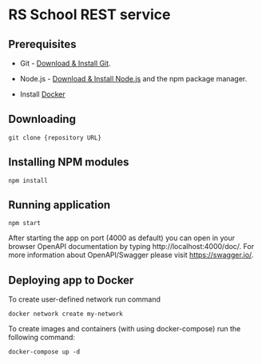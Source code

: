 # RS School REST service

## Prerequisites

- Git - [Download & Install Git](https://git-scm.com/downloads).
- Node.js - [Download & Install Node.js](https://nodejs.org/en/download/) and the npm package manager.


- Install [Docker](https://docs.docker.com/engine/install/)

## Downloading

```
git clone {repository URL}
```

## Installing NPM modules

```
npm install
```

## Running application

```
npm start
```

After starting the app on port (4000 as default) you can open
in your browser OpenAPI documentation by typing http://localhost:4000/doc/.
For more information about OpenAPI/Swagger please visit https://swagger.io/.

## Deploying app to Docker

To create user-defined network run command

```
docker network create my-network
```


To create images and containers (with using docker-compose) run the following command:

```
docker-compose up -d
```
